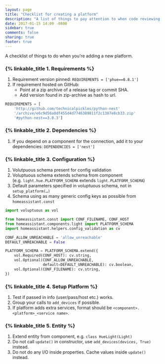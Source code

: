 ```yaml
---
layout: page
title: "Checklist for creating a platform"
description: "A list of things to pay attention to when code reviewing a platform."
date: 2017-01-15 14:09 -0800
sidebar: true
comments: false
sharing: true
footer: true
---
```


A checklist of things to do when you're adding a new platform.

### {% linkable_title 1. Requirements %}

 1. Requirement version pinned: `REQUIREMENTS = ['phue==0.8.1']`
 2. If requirement hosted on GitHub:
     - Point at a zip archive of a release tag or commit SHA.
     - Add version found in zip-archive as hash to url.

```python
REQUIREMENTS = [
    'http://github.com/technicalpickles/python-nest'
    '/archive/e6c9d56a8df455d4d7746389811f2c1387e8cb33.zip'
    '#python-nest==3.0.3']
```

### {% linkable_title 2. Dependencies %}

 1. If you depend on a component for the connection, add it to your dependencies: `DEPENDENCIES = ['nest']`

### {% linkable_title 3. Configuration %}

 1. Volutpuous schema present for config validation
 2. Voluptuous schema extends schema from component<br>(e.g. `light.hue.PLATFORM_SCHEMA` extends `light.PLATFORM_SCHEMA`)
 3. Default parameters specified in voluptuous schema, not in `setup_platform(…)`
 4. Schema using as many generic config keys as possible from `homeassistant.const`

```python
import voluptuous as vol

from homeassistant.const import CONF_FILENAME, CONF_HOST
from homeassistant.components.light import PLATFORM_SCHEMA
import homeassistant.helpers.config_validation as cv

CONF_ALLOW_UNREACHABLE = 'allow_unreachable'
DEFAULT_UNREACHABLE = False

PLATFORM_SCHEMA = PLATFORM_SCHEMA.extend({
    vol.Required(CONF_HOST): cv.string,
    vol.Optional(CONF_ALLOW_UNREACHABLE,
                 default=DEFAULT_UNREACHABLE): cv.boolean,
    vol.Optional(CONF_FILENAME): cv.string,
})
```

### {% linkable_title 4. Setup Platform %}

 1. Test if passed in info (user/pass/host etc.) works.
 2. Group your calls to `add_devices` if possible.
 3. If platform adds extra services, format should be `<component>.<platform>_<service name>`.

### {% linkable_title 5. Entity %}

 1. Extend entity from component, e.g. `class HueLight(Light)`
 2. Do not call `update()` in constructor, use `add_devices(devices, True)` instead.
 3. Do not do any I/O inside properties. Cache values inside `update()` instead.
